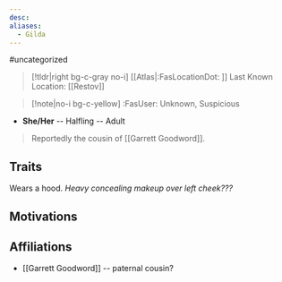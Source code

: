 ```yaml
---
desc:
aliases:
  - Gilda
---
```

#uncategorized
>[!tldr|right bg-c-gray no-i] [[Atlas|:FasLocationDot: ]] Last Known Location: [[Restov]]

>[!note|no-i bg-c-yellow] :FasUser: Unknown, Suspicious

- **She/Her** -- Halfling -- Adult

>Reportedly the cousin of [[Garrett Goodword]].

## Traits
Wears a hood. *Heavy concealing makeup over left cheek???*

## Motivations


## Affiliations
- [[Garrett Goodword]] -- paternal cousin?